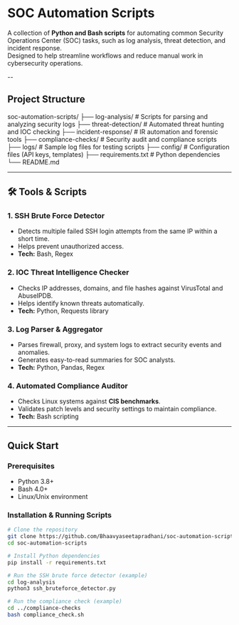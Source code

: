 # SOC Automation Scripts

A collection of **Python and Bash scripts** for automating common Security Operations Center (SOC) tasks, such as log analysis, threat detection, and incident response.  
Designed to help streamline workflows and reduce manual work in cybersecurity operations.

--

##  Project Structure
soc-automation-scripts/
├── log-analysis/ # Scripts for parsing and analyzing security logs
├── threat-detection/ # Automated threat hunting and IOC checking
├── incident-response/ # IR automation and forensic tools
├── compliance-checks/ # Security audit and compliance scripts
├── logs/ # Sample log files for testing scripts
├── config/ # Configuration files (API keys, templates)
├── requirements.txt # Python dependencies
└── README.md

---

## 🛠 Tools & Scripts

### 1. SSH Brute Force Detector
- Detects multiple failed SSH login attempts from the same IP within a short time.
- Helps prevent unauthorized access.
- **Tech:** Bash, Regex

### 2. IOC Threat Intelligence Checker
- Checks IP addresses, domains, and file hashes against VirusTotal and AbuseIPDB.
- Helps identify known threats automatically.
- **Tech:** Python, Requests library

### 3. Log Parser & Aggregator
- Parses firewall, proxy, and system logs to extract security events and anomalies.
- Generates easy-to-read summaries for SOC analysts.
- **Tech:** Python, Pandas, Regex

### 4. Automated Compliance Auditor
- Checks Linux systems against **CIS benchmarks**.
- Validates patch levels and security settings to maintain compliance.
- **Tech:** Bash scripting

---

## Quick Start

### Prerequisites
- Python 3.8+
- Bash 4.0+
- Linux/Unix environment

### Installation & Running Scripts
```bash
# Clone the repository
git clone https://github.com/Bhaavyaseetapradhani/soc-automation-scripts.git
cd soc-automation-scripts

# Install Python dependencies
pip install -r requirements.txt

# Run the SSH brute force detector (example)
cd log-analysis
python3 ssh_bruteforce_detector.py

# Run the compliance check (example)
cd ../compliance-checks
bash compliance_check.sh

